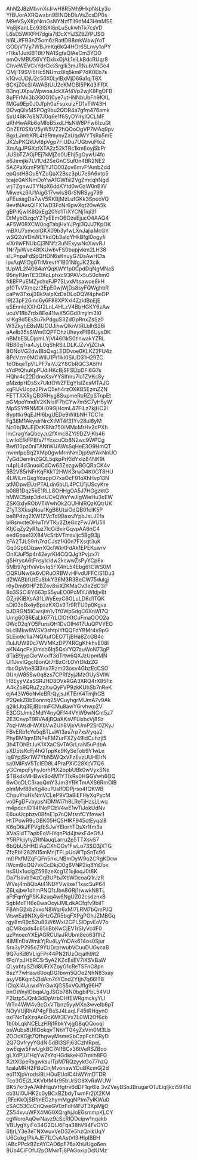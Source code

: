 AhN2J8zMbvnXrJrwH8R5Mh9HkpNsLy3o
YfBUorAXRQwxbn9EINQbDluVsZcsDP0s
M9eVSyXKpNrnGsNYNzfTiI9dM43HmMSE
Vq8jKanLEc93ISXl8pLuSukwhTk7csVD
L6sD5WlXFH7dgia7tDcXYiJ3ZBZfPUSO
hI6LJfFB3nZ5om6zRatIDB8mkWbwjYoT
GODjV1Vy7WBJmKq6kQ4HOr6SLnvy1oPY
rTlks1Jut6BT8t7NA1SgfaQlAeCm3YOO
omOvMBU56VYDxbxDjAL1eiLkBdcRUqr8
ChveWEVCkYdrCksSrgIk3mJRNubVNGe4
QMjIT9SVi6Hc5NUmz8lq5kmP7dK0Eb7s
k1QvcUDjU2c50X0LylBxMjD66a1qjT8X
6CKjZ0eSIAWABtUU2cKMOBI5PKd3lFRX
B3nqUXpwWpwoaJckXAf4Vp2wjK8FgOFB
8uPFrMx3b3G0G10ye7utHNNbUbFh9KXL
fMGa9Ep0J0Jfph0aFsuxuIzFD1vTW43H
0I2vqQIvMSPOg9bu2QDR4a7gfm476amk
SxU48K7o8N7J0q6e1f6SyDYIrylQCLMF
uKhHwARb6oMIbB5xdLHsNW8PFw8lzuGt
OhZEf0SXrV5yW5VZ2hQOoOgVP7MAq9pv
BgxLJmbKRL4t8RmynyZaUqdWYTsRa5mE
JK2sPKQkUvl8pVgp7FiUDu7UGbvuFtoZ
XmAgJPGXzfXTA2z52kTRc1kmEoyjSbPr
JUSbTZAGjPEj7kMjZd0UEhj5gOywU4fo
e6Jemjki7LVIUd2SeGnCSuf0n4BR2NE2
5AZPaXcmP9fEYJ1O00Zov6mvFfAmbZdd
epQotH8Gu8YZuQaX2Bsz3pU7e6A6xtp5
tcaje0AKNmDoYwA1GWfsl2VgZmcqhNgd
vrjTZgnwJTYNpX6ddKYtd0wGzW0nBiiV
Miwekz6IU1AigG17vwlsSGrSNRSyg799
uFEusagDa7wV5RKBjMzLufGKk3SpeoVQ
9evtNAvsQIFX1wD3FcNr6pwXqt20wA5k
gBPIKjwIK8QxEg20Yd1TiXYCNj1iqi31
DtMybi3zqcY2TyEEmO6OzeEjucO4AAQ4
AF5W08XCW0ogTabjHxYJPgi3QJJ7KpOK
mBXU7xmcoIGKX09b3yfwLXnJajiaMcGY
wSQ2uVDnWLYkdQb3alqYHkBfgI0ogyfi
xlXrilwFNUbCj3NNfz3uNExywNcXwvRJ
1Nr7juWve48tXUwbvFS0bupjvkm2LH38
slLPnpaFdSpQHDN6sfInuyG7DsAwHCts
lpvAqWIOg0TrMrevtY1B01NfgJK23cik
tUpWL2f40B4aYQqKWY1p0CpdDqNgMNaS
95nyPJmTE3OXqLphxc93PAVx5u50chm0
fdiBFPuEMZychxFJP7SLvxMtsawoe8kH
p10TvVXmqzr2EpE0wjWjDs8syFQWghbR
caPw3Txuj3Bk9aIpXzDaDLoDQW4pheDP
I9l23pF26mc6y6F88XPXxl4ZzidBnEjE
eSEnnIdXXhGf2LnL4HLzV4BbHGKY6zAw
ucuV18bZrdx8Ee41IwX5GGd0inylm3XI
slIKg9d5EsSu7kPdguS3ZdGpRnxZsSz0
W3ZkyhE8sMUCUJihwQlknVtRLbIhS36i
aAelb35sSWmCQPFOhzUheyxFfB6UysDK
nBMbESLDjomLYjVI46GkS0tlnwakYZRL
RB80qTra4JyL0qShRSILDLKJZvVjZChA
8ONdVG2dwBlbQxgLEDDvoe0KLKZ2FU4z
8PcVzm9MOWilU1Pr1lkl0SiUD31H29ZC
1oObqeTpVlLPF7aiVJ2Y8CbRQC3A5fhl
sYdPtQhuKpPUdiHKcBjSFSLlpDFi6G7s
HQhr4c22DdneXsvYYSIfmu7lo1ZVKs8y
pMzdpHDsSx7UktOWZFEgYIslZesMTAJG
xgFIJvUcpz2PiwQ5eh4rzOXKB5EzmZZN
FETTXXRyQB0RHyg8SupmeRoRZpSTnpEt
pGMpoYmdiV2KNisIF7hCYw7m5C7yH5yW
Mp5SYfRNMDH09GjHcmL47FILz7kjHC2l
8ypttkr9qEJHI6bgUEDe9WitbNHTCC1e
Fg38M1AkysirNrcXtMT4f31Yv28ul8yM
Nc0bj1MJEjDcKBNr750iMMcMrHv2dPXh
lmCragYaQbcyJu2fXmc8ZYl9DZVjKb46
LwiloEfkFP8fs7fYcxcuOb8N2wc9WPCg
Bwfi10pz0niTANtWUAWsSqHeE3O9HmQT
mvmfpoBq2XMp0gwMrmNmDjp9aYAkNnUO
7yGdDemInZGQL5qkpPrKldYxIz84NK9t
n4pIL4d3nuoiCdCw63ZezgwBGQRaCK4v
5B2V85rNFrKqFKkT2HWK3rwD4K0GT8HU
4LWlLmGxgYdappO7xaOcF91oXhHvp13N
atMOpwEUzPTALdn6bUL4PCU1jUScyKre
b08B1Dqz5kE1RLL8OHHgOA5J7HGgzktG
hMWC5stp3dktUCvQWsYwJIgWleHu3cEW
ZSKGxIyRObVTWwhOk2OUHhIRQzKQtrUK
Z1yT3XksqNou1KgB6UtsiOdQB01cIK5P
baBPdzg2XW1ZVcTd9BaxrJYpbJsLJEfa
bI8smcteOHwTrVTKu2ZteGczFwJWU5Il
KtjCqZy2yR1uz7IcOiBvirGqvpAA6nC4
eedGpae13X84VcSrbVTmavijc5Bg93jj
zFA2TJLS9rh7nzCJsz1KI0n7FXsqt3uK
Gq0Gp6DizavrXQcIWkKFdAk1EPEKuwrv
OnXJuF5p4r42eyrKl4CQQJgItPvjzx7i
gSHrycA6tFnsylcidw2kcwwZsPyYCp8x
5Mb97gHVsVbvIq5FX4hL54Ebg61CWS0M
OQRUNw6k6vDRuORBWvHFvdUFFCiS1Du3
d2WABbfUtEu8bkY36M3R3BeCW75dulgj
r6yDm60HF2BZev8siXZKMaCv3eZdC3iF
8o3SSCi8Y663pS5yuEO0PxMYJWIdjv8t
GZjrjKiBXsA31LWyEexC6OLuLD6d1TQK
sDi03oBx4yBpszKXOs9Tr9RTU0p0Kgva
bJDRGN5ICwsjIm1vTf0WpSdgC6XnWI7Q
Umg6OB6EaLk677rLClOtKtCuFmaOOO2a
0WcD2qYO5FunsQH1DvOIH417UuQPVYEO
bLcIMkw8WSV3shtplYtQQFdYBMr4v9pG
5LEio9c1Ia7NQXufOEO7TjBHa8ZcGB4c
I1uIJUW90c7WVMKzDP74RCgKhkhvE08I
aKN4qcPej0msb6Iq5QsVYQ7auWoN73gP
dTaB9jypCkrWxxff3dTrtw6QXJzUpmMN
UI1JvvlGgcIBonQt7rBzCrLOVrDldzZG
rbcOpVbeB3I3nx7Rzm03osv4GbzEcCSO
0UnjW85Sw0q8zs7CPRfzyjJMzOUySVIW
HBEyyVZaSSRJHD8DVkRGA3XRQ4rX85Fz
A4kZo9QRuZzzXwQyFVP9zkKUhSb7nReK
ejA43W6oNvIeBRrQyjsJKTErK4TmjhGB
P2QekZ8bBonrnq25VCuyhgrMUmA7v9Ak
q2ikIJtq3EjlBbrmFCMu8awY6rvhwp2V
E3CGtJmk2MdY4nyQFf44VYW9wNGnt5z7
2E3CnvpT9RVA4jBQaXKsVFLIxhcVj8Sz
7bzHWsdHWXbVwZUh8VjxVUmP2Sr0ZKyJ
FBvERb1cYe5qBTLaWt3as7rp7xsVyqa2
PhyBM1qmDNPeFMZurFXZy49ldCuhzji5
3h4TOhBtJuK1XXaCSvTAGrLraN5uPdbA
sXD5tsKcFj4hQTppKe9KySeTob9Y1wLe
iq6YpjSkr1W7YbN5WQxVFzEvzUUHEIrN
sa0MIFsV5TcIED8L4PraPXiC28XcV7Q6
yGCmpqFyhyJorhPtX2bpbUBk0wVyxSNe
STBkdkMHBwk9o4M1YTIxRx0HGGVwh6OQ
6wOoDLC3raoQmY3Jm3YRKTmAXS6RmOlB
oImMvf89xKg4euPJslfDDPjrso4fQKWB
ChpuYruHkNmVCLeP9V3a8iEFHyXqPycM
vo0FgDFvbypsNDMWi7h8LReTjHzsLLwq
m4pdenlD1I4INoPCbV4wE1wTiJokUdNv
E6uuUcpbzv0BfnE1p7nQMtsnfCYfmwr1
HtTPowR9uOBK05HQ5HIKF945ctEyqal8
K6qDtkJFPVgfbSJwYElorhTDsXr1fm3a
XVaSldTTapbEoVHYqnPid4jtwxF4eGfU
Y5RPkjiytyZRtNauqLarru2p5TTXsvS7
6bQbU5HHDiAaCXhOOv1FwLo73SO3jXTG
ZfzPbIi282N15mMnjTFLpUoWTpSnTc96
mGPkfMZqFQFn5hxLNBmDyW9o2CRgKDcw
IWcm9oQQ7vkCcDkjO0g6VNP2iq8Yd7ox
hsSUx1ucigZ596zeXcg1Z1ojloqJ0t8K
Da71siivb94zCqBUPbJXbW0coaQ1rJzR
WVej4m8QbAt41NDYVwilxeT1xacSuP64
Z6Lsjbw1dhmPNQ1tJbn8GRj1twwkN8TL
aFtFqnYgPSKJizuq4w6NgUZ02csdznxB
5gbMoTH6e8waOcyiJMLdkACfqfv9biIT
F8AhG2xb2vxoN8Wqr6xMI7LRM7bQmPJQ
WswEa9NfXy6HzGZR5bqFXPgPOhJZMBGq
rgy8mR9c52u89W6Wxl2CPLSlDpvEoV7o
qCM8xpds4c85iiBbKwCjEV1rSlyVcdF0
uzPnoeoYXEjAGRCUlaJRUbm8eo63I1hZ
4lMEnDaWmkYjRu4LyYnDAk614os0Sjur
Sra3yP295oZ9YUDrprwubVCuuDUGvcaB
9Q7oKd8VLigFPr44PN2tUzOcjalh9it2
fPqiYpJHbRCSr5yAZKZcEsEV7iKSVBaW
QLyxbtySZId8UFrXZoyG1cReTSFnC8pn
8szY7wHaw60oqDG1bwn5QOe2NhN83xay
asyV6Kqm5ZIdAm7nYCndZYtjh7q66lT8
lClqXl4UuwxIYn3wXjGS5xVQJflg96H7
bnOWnylObqaUgJSGb78N0bgbiPbL54VU
F2Iztp5JQnk3dDpVrbOHfEWRgmckyYLl
WTn4WM4v9cGxVTbnz5yyMXn3wveIb6pT
NOyVUjRhAP4gFBsSJ4LaqLF45tRHqyn0
oxFNcTaXzqAcGcKMt3EVx7L0WI2Of6cb
1b0bLqkNCELzHRjfRbkYvjgG8qOQooqI
osWubs8UflOokqvTNhYT04yZxVm0M3Lb
ZOOcKGjjt7QfhgwyMsmeSbCzpFchCRyD
2Q7GvfryyYGdNi5dBl3SPj63CzhIRpeL
owEqjw5FwUgkBC7AIfBCx36tVeRSZBoo
gLXdPjU1HqYwZsYqHGdkkeH07rmih8FG
X2tXGpeRsgwksuITpM7RQzyykGo77hzQ
fzaluMRH2PBuCnjMvonawYDuBKcmGj2d
eo11XjpVrodsi9LHOuEUolC4hWYmDTDR
Tco3GEj2LXKVbtM4r95bUrSO8XvRaWUW
BK57kr3yA7AlhHquVHgtrv6dDF1qr6Iz
3vZVeyBSnJBrugarOTJEiqljkci5941d
cb3Ui0UHK2c0yBCxBZbdyTwmFr2jX2KM
jRFcKkOjSBfmEGzhymMgqNPtm7yIKWu0
cSAC53CcCriQweGV0zFdH4FJT3XpMjjO
ZS54xvuWFX4MG0XQrghjJoE6smmpKLCY
cgWcroAqQwNavz9cScRIODcipw1nqakb
VBUygYyiFo34G2QIJ6Fqa38hV94FvOYO
6fjrLY3e3eTNXwuvVeD3Ze5hzQnikUqY
U6CokgfPkAJE71LCvAAstVI3iHlpIBBH
iABcPPck9ZcAYCAD6pF76aXhIJUgo6en
9Ub4CiFOfU2pOMwrTj8PAGoxipDclUMz
